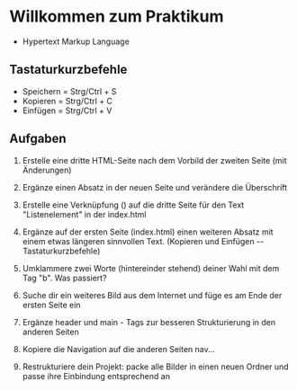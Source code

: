 # Willkommen zum Praktikum

- Hypertext Markup Language

## Tastaturkurzbefehle

- Speichern = Strg/Ctrl + S
- Kopieren = Strg/Ctrl + C
- Einfügen = Strg/Ctrl + V

## Aufgaben

1. Erstelle eine dritte HTML-Seite nach dem Vorbild der zweiten Seite (mit Änderungen)
2. Ergänze einen Absatz in der neuen Seite und verändere die Überschrift
3. Erstelle eine Verknüpfung (<a href=".."></a>) auf die dritte Seite für den Text "Listenelement" in der index.html
4. Ergänze auf der ersten Seite (index.html) einen weiteren Absatz mit einem etwas längeren sinnvollen Text. (Kopieren und Einfügen -- Tastaturkurzbefehle)
5. Umklammere zwei Worte (hintereinder stehend) deiner Wahl mit dem Tag "b". Was passiert?
6. Suche dir ein weiteres Bild aus dem Internet und füge es am Ende der ersten Seite ein 

1. Ergänze header und main - Tags zur besseren Strukturierung in den anderen Seiten
2. Kopiere die Navigation auf die anderen Seiten nav...
3. Restrukturiere dein Projekt: packe alle Bilder in einen neuen Ordner und passe ihre Einbindung entsprechend an
